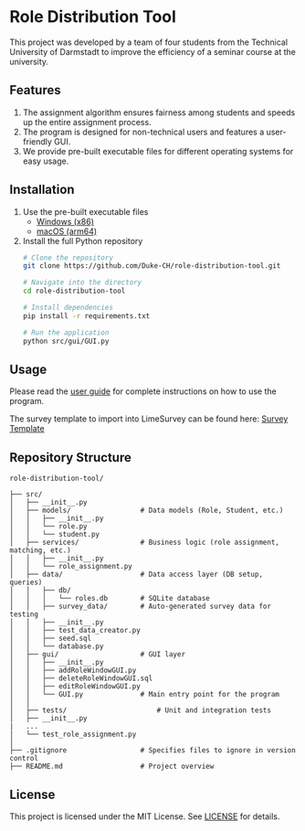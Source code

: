 # Role Distribution Tool
This project was developed by a team of four students from the Technical University of Darmstadt to improve the 
efficiency of a seminar course at the university.

## Features
1. The assignment algorithm ensures fairness among students and speeds up the entire assignment process.
2. The program is designed for non-technical users and features a user-friendly GUI.
3. We provide pre-built executable files for different operating systems for easy usage.

## Installation
1. Use the pre-built executable files
   - [Windows (x86)](https://github.com/Duke-CH/role-distribution-tool/releases/latest/download/GUI_windows_x86.exe) 
   - [macOS (arm64)](https://github.com/Duke-CH/role-distribution-tool/releases/latest/download/GUI_macOS_arm64) 
2. Install the full Python repository
    ```bash
    # Clone the repository
    git clone https://github.com/Duke-CH/role-distribution-tool.git
    
    # Navigate into the directory
    cd role-distribution-tool
    
    # Install dependencies
    pip install -r requirements.txt
    
    # Run the application
    python src/gui/GUI.py
    ```

## Usage
Please read the [user guide](./User%20Guide.pdf) for complete instructions on how to use the program.

The survey template to import into LimeSurvey can be found here: [Survey Template](./Limesurvey_Umfrage.lss)

## Repository Structure
```plaintext
role-distribution-tool/

├── src/
│   ├── __init__.py
│   ├── models/                 # Data models (Role, Student, etc.)
│   │   ├── __init__.py
│   │   └── role.py
│   │   └── student.py
│   ├── services/               # Business logic (role assignment, matching, etc.)
│   │   ├── __init__.py
│   │   └── role_assignment.py
│   ├── data/                   # Data access layer (DB setup, queries)
│   │   ├── db/
│   │   │   └── roles.db        # SQLite database
│   │   ├── survey_data/        # Auto-generated survey data for testing
│   │   ├── __init__.py
│   │   ├── test_data_creator.py
│   │   ├── seed.sql
│   │   └── database.py
│   ├── gui/                    # GUI layer
│   │   ├── __init__.py
│   │   ├── addRoleWindowGUI.py
│   │   ├── deleteRoleWindowGUI.sql
│   │   ├── editRoleWindowGUI.py
│   │   └── GUI.py              # Main entry point for the program
│   │
│   ├── tests/                      # Unit and integration tests
│   ├── __init__.py
|   ...
│   └── test_role_assignment.py
│
├── .gitignore                  # Specifies files to ignore in version control
├── README.md                   # Project overview
```

## License
This project is licensed under the MIT License. See [LICENSE](./LICENSE) for details.